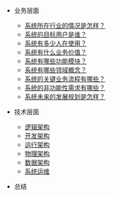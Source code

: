   
* 业务层面

  * [系统所在行业的情况是怎样？](./docs/b-1面试题总结-Java基础.md)
  * [系统的目标用户是谁？](./docs/b-2Java集合.md)
  * [系统有多少人在使用？](./docs/b-3Java多线程.md)
  * [系统有什么业务价值？](./docs/b-4jvm.md)
  * [系统有哪些功能模块？](./docs/b-4jvm.md)
  * [系统有哪些领域概念？](./docs/b-4jvm.md)
  * [系统的关键业务流程有哪些？](./docs/b-4jvm.md)
  * [系统的非功能性需求有哪些？](./docs/b-4jvm.md)
  * [系统未来的发展规划是怎样？](./docs/b-4jvm.md)

* 技术层面

  * [逻辑架构](./docs/c-1计算机网络.md)
  * [开发架构](./docs/c-2数据结构.md)
  * [运行架构](./docs/c-3算法.md)
  * [物理架构](./docs/c-4操作系统.md)
  * [数据架构](./docs/c-3算法.md)
  * [系统运维](./docs/c-4操作系统.md)

* 总结

  
	